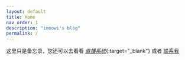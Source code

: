 ```yaml
---
layout: default
title: Home
nav_order: 1
description: "imoowi's blog"
permalink: /
---
```


这里只是备忘录，您还可以去看看 [_直播系统_](http://www.imoowi.com){:target="_blank"} 或者 [联系我](/about/)


